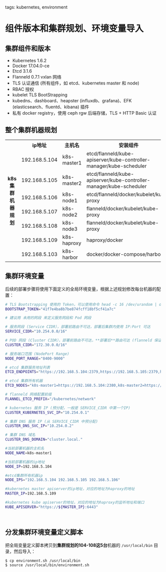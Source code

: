 <!-- toc -->

tags: kubernetes, environment

# 组件版本和集群规划、环境变量导入

## 集群组件和版本

+ Kubernetes 1.6.2
+ Docker  17.04.0-ce
+ Etcd 3.1.6
+ Flanneld 0.7.1 vxlan 网络
+ TLS 认证通信 (所有组件，如 etcd、kubernetes master 和 node)
+ RBAC 授权
+ kubelet TLS BootStrapping
+ kubedns、dashboard、heapster (influxdb、grafana)、EFK (elasticsearch、fluentd、kibana) 插件
+ 私有 docker registry，使用 ceph rgw 后端存储，TLS + HTTP Basic 认证

## 整个集群机器规划

<table>
    <tr>
        <th rowspan="8">k8s集群机器规划</th>
        <th>ip地址</th>
        <th>主机名</th>
        <th>安装组件</th>
        <th>备注</th>
    </tr>
    <tr>
        <td>192.168.5.104</td>
        <td>k8s-master1</td>
        <td>etcd/flanneld/kube-apiserver/kube-controller-manager/kube-scheduler</td>
        <td>etcd k8s-master</td>
    </tr>
    <tr>
        <td>192.168.5.105</td>
        <td>k8s-master2</td>
        <td>etcd/flanneld/kube-apiserver/kube-controller-manager/kube-scheduler</td>
        <td>etcd/k8s-master</td>
    </tr>  
    <tr>
        <td>192.168.5.106</td>
        <td>k8s-node1</td>
        <td>etcd/flanneld/docker/kubelet/kube-proxy</td>
        <td>etcd/k8s-node</td>
    </tr>  
    <tr>
        <td>192.168.5.107</td>
        <td>k8s-node2</td>
        <td>flanneld/docker/kubelet/kube-proxy</td>
        <td>k8s-node</td>
    </tr>  
    <tr>
        <td>192.168.5.108</td>
        <td>k8s-node3</td>
        <td>flanneld/docker/kubelet/kube-proxy</td>
        <td>k8s-node</td>
    </tr>  
    <tr>
        <td>192.168.5.109</td>
        <td>k8s-haproxy</td>
        <td>haproxy/docker</td>
        <td>haproxy/deploy</td>
    </tr>  
    <tr>
        <td>192.168.5.103</td>
        <td>k8s-harbor</td>
        <td>docker/docker-compose/harbor</td>
        <td>harbor</td>
    </tr>   
</table>




## 集群环境变量

后续的部署步骤将使用下面定义的全局环境变量，根据上述规划修改每台机器的配置：

``` bash
# TLS Bootstrapping 使用的 Token，可以使用命令 head -c 16 /dev/urandom | od -An -t x | tr -d ' ' 生成
BOOTSTRAP_TOKEN="41f7e4ba8b7be874fcff18bf5cf41a7c"

# 建议用 未用的网段 来定义服务网段和 Pod 网段

# 服务网段 (Service CIDR），部署前路由不可达，部署后集群内使用 IP:Port 可达
SERVICE_CIDR="10.254.0.0/16"

# POD 网段 (Cluster CIDR），部署前路由不可达，**部署后**路由可达 (flanneld 保证)
CLUSTER_CIDR="172.30.0.0/16"

# 服务端口范围 (NodePort Range)
NODE_PORT_RANGE="8400-9000"

# etcd 集群服务地址列表
ETCD_ENDPOINTS="https://192.168.5.104:2379,https://192.168.5.105:2379,https://192.168.5.106:2379"

# etcd 集群所有机器
ETCD_NODES="k8s-master1=https://192.168.5.104:2380,k8s-master2=https://192.168.5.105:2380,k8s-node1=https://192.168.5.106:2380"

# flanneld 网络配置前缀
FLANNEL_ETCD_PREFIX="/kubernetes/network"

# kubernetes 服务 IP (预分配，一般是 SERVICE_CIDR 中第一个IP)
CLUSTER_KUBERNETES_SVC_IP="10.254.0.1"

# 集群 DNS 服务 IP (从 SERVICE_CIDR 中预分配)
CLUSTER_DNS_SVC_IP="10.254.0.2"

# 集群 DNS 域名
CLUSTER_DNS_DOMAIN="cluster.local."

#当前部署机器的主机名
NODE_NAME=k8s-master1

#当前部署机器的ip地址
NODE_IP=192.168.5.104

#etcd集群所有机器ip
NODE_IPS="192.168.5.104 192.168.5.105 192.168.5.106"

#kubernetes master apiserver的ip地址，对应的地址为haproxy的地址
MASTER_IP=192.168.5.109

#kubernetes kube apiserver的地址，对应的地址为haproxy的监听地址和端口
KUBE_APISERVER="https://${MASTER_IP}:6443"




```


## 分发集群环境变量定义脚本

把全局变量定义脚本拷贝到**集群规划的104-108这5台**机器的 `/usr/local/bin` 目录，然后导入：

``` bash
$ cp environment.sh /usr/local/bin
$ source /usr/local/bin/environment.sh

```
